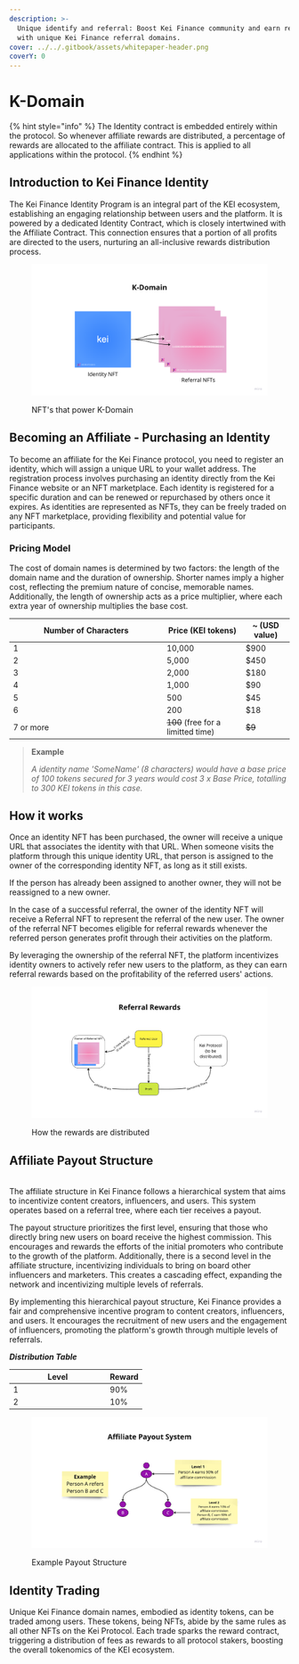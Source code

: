 ```yaml
---
description: >-
  Unique identify and referral: Boost Kei Finance community and earn rewards
  with unique Kei Finance referral domains.
cover: ../../.gitbook/assets/whitepaper-header.png
coverY: 0
---
```


# K-Domain

{% hint style="info" %}
The Identity contract is embedded entirely within the protocol. So whenever affiliate rewards are distributed, a percentage of rewards are allocated to the affiliate contract. This is applied to all applications within the protocol.
{% endhint %}

## **Introduction to Kei Finance Identity**

The Kei Finance Identity Program is an integral part of the KEI ecosystem, establishing an engaging relationship between users and the platform. It is powered by a dedicated Identity Contract, which is closely intertwined with the Affiliate Contract. This connection ensures that a portion of all profits are directed to the users, nurturing an all-inclusive rewards distribution process.

<figure><img src="../../.gitbook/assets/image (8).png" alt=""><figcaption><p>NFT's that power K-Domain</p></figcaption></figure>

## **Becoming an Affiliate - Purchasing an Identity**

To become an affiliate for the Kei Finance protocol, you need to register an identity, which will assign a unique URL to your wallet address. The registration process involves purchasing an identity directly from the Kei Finance website or an NFT marketplace. Each identity is registered for a specific duration and can be renewed or repurchased by others once it expires. As identities are represented as NFTs, they can be freely traded on any NFT marketplace, providing flexibility and potential value for participants.

### **Pricing Model**

The cost of domain names is determined by two factors: the length of the domain name and the duration of ownership. Shorter names imply a higher cost, reflecting the premium nature of concise, memorable names. Additionally, the length of ownership acts as a price multiplier, where each extra year of ownership multiplies the base cost.

<table><thead><tr><th width="262">Number of Characters</th><th>Price (KEI tokens)</th><th>~ (USD value)</th></tr></thead><tbody><tr><td>1</td><td>10,000</td><td>$900</td></tr><tr><td>2</td><td>5,000</td><td>$450</td></tr><tr><td>3</td><td>2,000</td><td>$180</td></tr><tr><td>4</td><td>1,000</td><td>$90</td></tr><tr><td>5</td><td>500</td><td>$45</td></tr><tr><td>6</td><td>200</td><td>$18</td></tr><tr><td>7 or more</td><td><del>100</del> (free for a limitted time)</td><td><del>$9</del></td></tr></tbody></table>

> **Example**
>
> _A identity name 'SomeName' (8 characters) would have a base price of 100 tokens secured for 3 years would cost 3 x Base Price, totalling to 300 KEI tokens in this case._

## **How it works**

Once an identity NFT has been purchased, the owner will receive a unique URL that associates the identity with that URL. When someone visits the platform through this unique identity URL, that person is assigned to the owner of the corresponding identity NFT, as long as it still exists.

If the person has already been assigned to another owner, they will not be reassigned to a new owner.

In the case of a successful referral, the owner of the identity NFT will receive a Referral NFT to represent the referral of the new user. The owner of the referral NFT becomes eligible for referral rewards whenever the referred person generates profit through their activities on the platform.

By leveraging the ownership of the referral NFT, the platform incentivizes identity owners to actively refer new users to the platform, as they can earn referral rewards based on the profitability of the referred users' actions.

<figure><img src="../../.gitbook/assets/image (4).png" alt=""><figcaption><p>How the rewards are distributed</p></figcaption></figure>

## **Affiliate Payout Structure**

\
The affiliate structure in Kei Finance follows a hierarchical system that aims to incentivize content creators, influencers, and users. This system operates based on a referral tree, where each tier receives a payout.

The payout structure prioritizes the first level, ensuring that those who directly bring new users on board receive the highest commission. This encourages and rewards the efforts of the initial promoters who contribute to the growth of the platform. Additionally, there is a second level in the affiliate structure, incentivizing individuals to bring on board other influencers and marketers. This creates a cascading effect, expanding the network and incentivizing multiple levels of referrals.

By implementing this hierarchical payout structure, Kei Finance provides a fair and comprehensive incentive program to content creators, influencers, and users. It encourages the recruitment of new users and the engagement of influencers, promoting the platform's growth through multiple levels of referrals.

_**Distribution Table**_

<table><thead><tr><th width="159.8571428571429">Level</th><th>Reward</th></tr></thead><tbody><tr><td>1</td><td>90%</td></tr><tr><td>2</td><td>10%</td></tr></tbody></table>

<figure><img src="../../.gitbook/assets/image (36).png" alt=""><figcaption><p>Example Payout Structure</p></figcaption></figure>

## Identity Trading

Unique Kei Finance domain names, embodied as identity tokens, can be traded among users. These tokens, being NFTs, abide by the same rules as all other NFTs on the Kei Protocol. Each trade sparks the reward contract, triggering a distribution of fees as rewards to all protocol stakers, boosting the overall tokenomics of the KEI ecosystem.\
&#x20;
